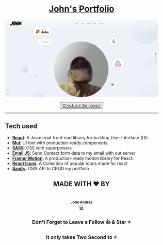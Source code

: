 <div align="center">
<a href="https://johnandres.dev/"><h1><b>John's Portfolio</b></h1></a>

<a href="https://johnandres.dev/">
<img src="./client/src/assets/Johnandresdev.JPG" alt="John Andres Portfolio" />
</a>

<button><a href="https://johnandres.dev/">Check out the project</a></button>

<hr>
</div>
<h2>Tech used</h2>

- <b>[React](https://reactjs.org/)</b>: A Javascript front-end library for building User Interface (UI).
- <b>[Mui](https://mui.com/)</b>: UI tool with production-ready components.
- <b>[SASS](https://sass-lang.com/)</b>: CSS with superpowers
- <b>[Email JS](https://www.emailjs.com/)</b>: Send Contact form data to my email with out server
- <b>[Framer Motion](https://www.framer.com/motion/)</b>: A production-ready motion library for React.
- <b>[React Icons](https://react-icons.github.io/react-icons/)</b>: A Collection of popular icons made for react
- <b>[Sanity](https://www.sanity.io/)</b>: CMS API to CRUD my portfolio

<div align="center">

## MADE WITH ❤️ BY

<td align="center"><a href="https://github.com/John4E656F"><img src="https://avatars.githubusercontent.com/u/104214379?v=4" width="200px;" alt=""/><br /><sub><b>John Andres</b></sub></a><br /><a href="https://github.com/John4E656F3" title="Code">💻</a> </td>

### Don't Forget to Leave a Follow 👍 & Star ⭐

### It only takes Two Second to ⭐

</div>

